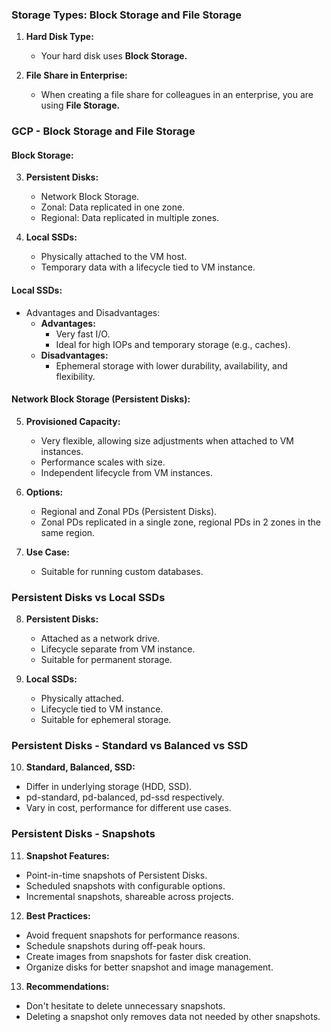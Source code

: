 ### Storage Types: Block Storage and File Storage

1. **Hard Disk Type:**
   - Your hard disk uses **Block Storage.**

2. **File Share in Enterprise:**
   - When creating a file share for colleagues in an enterprise, you are using **File Storage.**

### GCP - Block Storage and File Storage

#### Block Storage:

3. **Persistent Disks:**
   - Network Block Storage.
   - Zonal: Data replicated in one zone.
   - Regional: Data replicated in multiple zones.

4. **Local SSDs:**
   - Physically attached to the VM host.
   - Temporary data with a lifecycle tied to VM instance.

#### Local SSDs:
   - Advantages and Disadvantages:
     - **Advantages:**
       - Very fast I/O.
       - Ideal for high IOPs and temporary storage (e.g., caches).
     - **Disadvantages:**
       - Ephemeral storage with lower durability, availability, and flexibility.

#### Network Block Storage (Persistent Disks):

5. **Provisioned Capacity:**
   - Very flexible, allowing size adjustments when attached to VM instances.
   - Performance scales with size.
   - Independent lifecycle from VM instances.

6. **Options:**
   - Regional and Zonal PDs (Persistent Disks).
   - Zonal PDs replicated in a single zone, regional PDs in 2 zones in the same region.

7. **Use Case:**
   - Suitable for running custom databases.

### Persistent Disks vs Local SSDs

8. **Persistent Disks:**
   - Attached as a network drive.
   - Lifecycle separate from VM instance.
   - Suitable for permanent storage.

9. **Local SSDs:**
   - Physically attached.
   - Lifecycle tied to VM instance.
   - Suitable for ephemeral storage.

### Persistent Disks - Standard vs Balanced vs SSD

10. **Standard, Balanced, SSD:**
   - Differ in underlying storage (HDD, SSD).
   - pd-standard, pd-balanced, pd-ssd respectively.
   - Vary in cost, performance for different use cases.

### Persistent Disks - Snapshots

11. **Snapshot Features:**
   - Point-in-time snapshots of Persistent Disks.
   - Scheduled snapshots with configurable options.
   - Incremental snapshots, shareable across projects.

12. **Best Practices:**
   - Avoid frequent snapshots for performance reasons.
   - Schedule snapshots during off-peak hours.
   - Create images from snapshots for faster disk creation.
   - Organize disks for better snapshot and image management.

13. **Recommendations:**
   - Don't hesitate to delete unnecessary snapshots.
   - Deleting a snapshot only removes data not needed by other snapshots.
